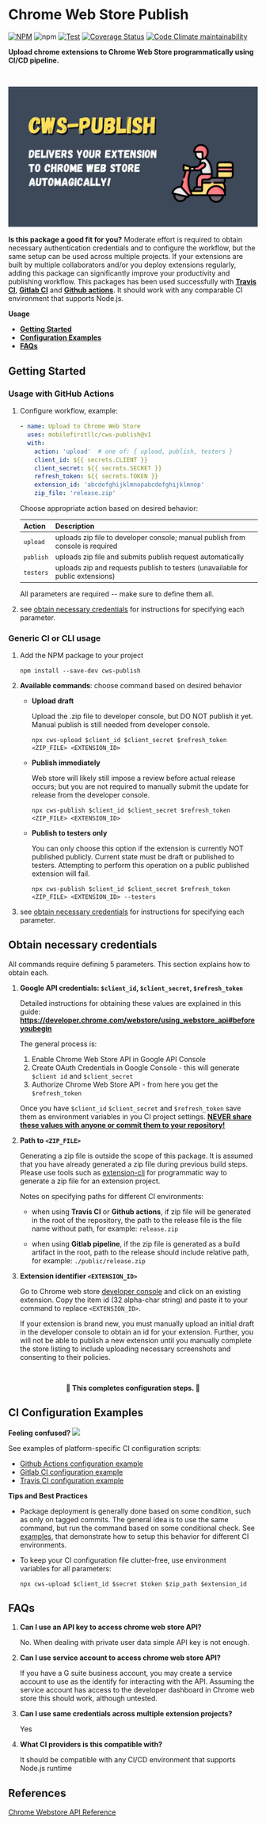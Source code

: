 # Chrome Web Store Publish

[![NPM](https://img.shields.io/npm/v/cws-publish)](https://www.npmjs.com/package/cws-publish)
![npm](https://img.shields.io/npm/dt/cws-publish)
[![Test](https://github.com/MobileFirstLLC/cws-publish/actions/workflows/test.yml/badge.svg)](https://github.com/MobileFirstLLC/cws-publish/actions/workflows/test.yml)
[![Coverage Status](https://img.shields.io/coveralls/github/MobileFirstLLC/cws-publish)](https://coveralls.io/github/MobileFirstLLC/cws-publish?branch=main)
[![Code Climate maintainability](https://img.shields.io/codeclimate/maintainability/MobileFirstLLC/cws-publish)](https://codeclimate.com/github/MobileFirstLLC/cws-publish)

**Upload chrome extensions to Chrome Web Store programmatically using CI/CD pipeline.**

<br/>

![img](https://raw.githubusercontent.com/MobileFirstLLC/cws-publish/main/.github/feature.jpg)

**Is this package a good fit for you?** Moderate effort is required to obtain necessary authentication credentials and to configure the workflow, but the same setup can be used across multiple projects. If your extensions are built by multiple collaborators and/or you deploy extensions regularly, adding this package can significantly improve your productivity and publishing workflow. This packages has been used successfully with **[Travis CI](https://www.travis-ci.com/)**, **[Gitlab CI](https://docs.gitlab.com/ee/ci/)** and **[Github actions](https://github.com/features/actions)**. It should work with any comparable CI environment that supports Node.js.

**Usage**

- **[Getting Started](#getting-started)**
- **[Configuration Examples](#ci-configuration-examples)** 
- **[FAQs](#faqs)**

## Getting Started

### Usage with GitHub Actions

1. Configure workflow, example:

   ```yaml
   - name: Upload to Chrome Web Store
     uses: mobilefirstllc/cws-publish@v1
     with:
       action: 'upload'  # one of: { upload, publish, testers }
       client_id: ${{ secrets.CLIENT }}
       client_secret: ${{ secrets.SECRET }}
       refresh_token: ${{ secrets.TOKEN }}
       extension_id: 'abcdefghijklmnopabcdefghijklmnop' 
       zip_file: 'release.zip'
   ```
   
   Choose appropriate action based on desired behavior:
    
   | Action    | Description                                                                     |
   |:----------|:--------------------------------------------------------------------------------|
   | `upload`  | uploads zip file to developer console; manual publish from console is required  |
   | `publish` | uploads zip file and submits publish request automatically                      |
   | `testers` | uploads zip and requests publish to testers (unavailable for public extensions) |

   All parameters are required -- make sure to define them all.

3. see [obtain necessary credentials](#obtain-necessary-credentials) for instructions for specifying each parameter.

### Generic CI or CLI usage

1. Add the NPM package to your project

   ```
   npm install --save-dev cws-publish
   ```

2. **Available commands**: choose command based on desired behavior

   - **Upload draft**

     Upload the .zip file to developer console, but DO NOT publish it yet. Manual publish is still needed from developer console.

     ```
     npx cws-upload $client_id $client_secret $refresh_token <ZIP_FILE> <EXTENSION_ID>
     ```

   - **Publish immediately**

      Web store will likely still impose a review before actual release occurs; but you are not required to manually submit the update for release from the developer console.

      ```
      npx cws-publish $client_id $client_secret $refresh_token <ZIP_FILE> <EXTENSION_ID>
      ```

   - **Publish to testers only**

       You can only choose this option if the extension is currently NOT published publicly. Current state must be draft or published to testers. Attempting to perform this operation on a public published extension will fail.

       ```
       npx cws-publish $client_id $client_secret $refresh_token <ZIP_FILE> <EXTENSION_ID> --testers
       ```
     
3. see [obtain necessary credentials](#obtain-necessary-credentials) for instructions for specifying each parameter. 

## Obtain necessary credentials

All commands require defining 5 parameters. This section explains how to obtain each.

1. **Google API credentials: `$client_id`, `$client_secret`, `$refresh_token`** 
 
    Detailed instructions for obtaining these values are explained in this guide: **https://developer.chrome.com/webstore/using_webstore_api#beforeyoubegin**
    
    The general process is:
    1. Enable Chrome Web Store API in Google API Console 
    2. Create OAuth Credentials in Google Console - this will generate `$client id` and `$client_secret`
    3. Authorize Chrome Web Store API - from here you get the `$refresh_token`
    
    Once you have `$client_id` `$client_secret` and `$refresh_token` save them as environment variables in you CI project settings. <u>**NEVER share these values with anyone or commit them to your repository!**</u>

2. **Path to `<ZIP_FILE>`**

    Generating a zip file is outside the scope of this package. It is assumed that you have already generated a zip file during previous build steps. Please use tools such as [extension-cli](https://github.com/MobileFirstLLC/extension-cli) for programmatic way to generate a zip file for an extension project.

    Notes on specifying paths for different CI environments: 
    
    - when using **Travis CI** or **Github actions**, if zip file will be generated in the root of the repository, the path to the release file is the file name without path, for example: `release.zip` 
    
    - when using **Gitlab pipeline**, if the zip file is generated as a build artifact in the root, path to the release should include relative path, for example: `./public/release.zip` 
    
3. **Extension identifier `<EXTENSION_ID>`**

    Go to Chrome web store [developer console](https://chrome.google.com/webstore/developer/dashboard) and click on an existing extension. Copy the item id (32 alpha-char string) and paste it to your command to replace `<EXTENSION_ID>`. 
 
    If your extension is brand new, you must manually upload an initial draft in the developer console to obtain an id for your extension. Further, you will not be able to publish a new extension until you manually complete the store listing to include uploading necessary screenshots and consenting to their policies.

<br/>

<p align="center">
<strong>🏁 This completes configuration steps. 🏁</strong> 
</p>

## CI Configuration Examples

<strong>Feeling confused? <img src='https://media0.giphy.com/media/xk9cukG3p8mcv0tlli/giphy.gif' width="42" /></strong>

See examples of platform-specific CI configuration scripts:

- [Github Actions configuration example](https://github.com/MobileFirstLLC/cws-publish/tree/main/examples/gh-actions.yml)
- [Gitlab CI configuration example](https://github.com/MobileFirstLLC/cws-publish/tree/main/examples/.gitlab-ci.yml)
- [Travis CI configuration example](https://github.com/MobileFirstLLC/cws-publish/tree/main/examples/.travis.yml)

**Tips and Best Practices**

- Package deployment is generally done based on some condition, such as only on tagged commits. The general idea is to use the same command, but run the command based on some conditional check. See [examples](https://github.com/MobileFirstLLC/cws-publish/tree/main/examples), that demonstrate how to setup this behavior for different CI environments.

- To keep your CI configuration file clutter-free, use environment variables for all parameters:

   ```
   npx cws-upload $client_id $secret $token $zip_path $extension_id
   ```

## FAQs

1. **Can I use an API key to access chrome web store API?**

   No. When dealing with private user data simple API key is not enough.

2. **Can I use service account to access chrome web store API?**

   If you have a G suite business account, you may create a service account to use as the identify for interacting with the API. Assuming the service account has access to the developer dashboard in Chrome web store this should work, although untested.

3. **Can I use same credentials across multiple extension projects?**

   Yes

4. **What CI providers is this compatible with?**

   It should be compatible with any CI/CD environment that supports Node.js runtime

## References

[Chrome Webstore API Reference](https://developer.chrome.com/webstore/api_index)
